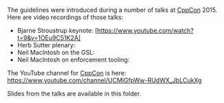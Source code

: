 The guidelines were introduced during a number of talks at [CppCon](http://cppcon.org) 2015.
Here are video recordings of those talks:

- Bjarne Stroustrup keynote: [https://www.youtube.com/watch?t=9&v=1OEu9C51K2A]
- Herb Sutter plenary:
- Neil MacIntosh on the GSL:
- Neil MacIntosh on enforcement tooling: 

The YouTube channel for [CppCon](http://cppcon.org) is here: https://www.youtube.com/channel/UCMlGfpWw-RUdWX_JbLCukXg

Slides from the talks are available in this folder.